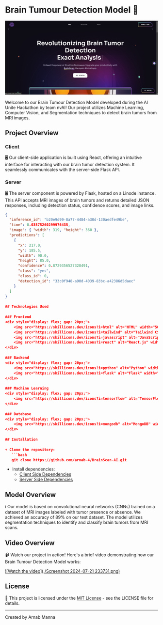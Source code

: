 # Brain Tumour Detection Model 🧠

![Brain Tumour Detection Header](https://raw.githubusercontent.com/arnab-4/BrainScan-AI/main/Screenshot%202024-07-21%20233731.png)

Welcome to our Brain Tumour Detection Model developed during the AI Unite Hackathon by team nvAI! Our project utilizes Machine Learning, Computer Vision, and Segmentation techniques to detect brain tumors from MRI images.

## Project Overview

### Client
🖥️ Our client-side application is built using React, offering an intuitive interface for interacting with our brain tumor detection system. It seamlessly communicates with the server-side Flask API.

### Server
🖥️ The server component is powered by Flask, hosted on a Linode instance. This API accepts MRI images of brain tumors and returns detailed JSON responses, including detection status, confidence scores, and image links.

```json
{
  "inference_id": "b20e9d99-8a77-4484-a30d-130aedfe49be",
  "time": 0.03575260299976435,
  "image": { "width": 319, "height": 360 },
  "predictions": [
    {
      "x": 217.0,
      "y": 185.5,
      "width": 90.0,
      "height": 85.0,
      "confidence": 0.8729356527328491,
      "class": "yes",
      "class_id": 0,
      "detection_id": "33c0f948-a90d-4039-83bc-a42386d5daec"
    }
  ]
}

## Technologies Used

### Frontend
<div style="display: flex; gap: 20px;">
    <img src="https://skillicons.dev/icons?i=html" alt="HTML" width="50"/>
    <img src="https://skillicons.dev/icons?i=tailwind" alt="Tailwind CSS" width="50"/>
    <img src="https://skillicons.dev/icons?i=javascript" alt="JavaScript" width="50"/>
    <img src="https://skillicons.dev/icons?i=react" alt="React.js" width="50"/>
</div>

### Backend
<div style="display: flex; gap: 20px;">
    <img src="https://skillicons.dev/icons?i=python" alt="Python" width="50"/>
    <img src="https://skillicons.dev/icons?i=flask" alt="Flask" width="50"/>
</div>

### Machine Learning
<div style="display: flex; gap: 20px;">
    <img src="https://skillicons.dev/icons?i=tensorflow" alt="TensorFlow" width="50"/>
</div>

### Database
<div style="display: flex; gap: 20px;">
    <img src="https://skillicons.dev/icons?i=mongodb" alt="MongoDB" width="50"/>
</div>

## Installation

+ Clone the repository:
   ```bash
   git clone https://github.com/arnab-4/BrainScan-AI.git
   ```

+ Install dependencies:
   - [Client Side Dependencies](https://github.com/arnab-4/BrainScan-AI/tree/main/client#readme)
   - [Server Side Dependencies](https://github.com/arnab-4/BrainScan-AI/tree/main/server#readme)

## Model Overview

ℹ️ Our model is based on convolutional neural networks (CNNs) trained on a dataset of MRI images labeled with tumor presence or absence. We achieved an accuracy of 89% on our test dataset. The model utilizes segmentation techniques to identify and classify brain tumors from MRI scans.

## Video Overview

📹 Watch our project in action! Here's a brief video demonstrating how our Brain Tumour Detection Model works:

[![Watch the video](./Screenshot 2024-07-21 233731.png)](https://www.youtube.com/watch?v=zPXvp4Q6L2o&t=61s&ab_channel=Curiosity)

## License

📝 This project is licensed under the [MIT License](https://github.com/arnab-4/BrainScan-AI/blob/main/LICENSE) - see the LICENSE file for details.

---

Created by Arnab Manna
